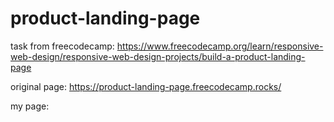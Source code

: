 # product-landing-page
task from freecodecamp:
https://www.freecodecamp.org/learn/responsive-web-design/responsive-web-design-projects/build-a-product-landing-page

original page: https://product-landing-page.freecodecamp.rocks/

my page: